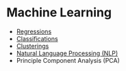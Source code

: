 # Machine Learning
<ul>
  <li><a href='https://github.com/osmanaliyardim/machine-learning/tree/master/Regressions'>Regressions</a></li>
  <li><a href='https://github.com/osmanaliyardim/machine-learning/tree/master/Classifications'>Classifications</a></li> 
  <li><a href='https://github.com/osmanaliyardim/machine-learning/tree/master/Clusterings'>Clusterings</a></li>
  <li><a href='https://github.com/osmanaliyardim/machine-learning/tree/master/NLP'>Natural Language Processing (NLP)</a></li>
  <li>Principle Component Analysis (PCA)</li>
</ul>  
